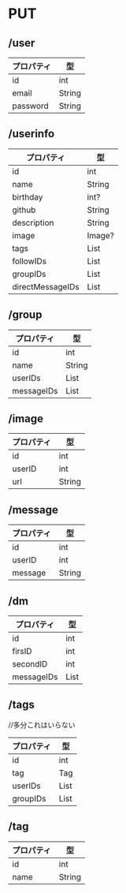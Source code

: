 # PUT

## /user

| プロパティ          | 型         |
|-------------------|------------|
| id                | int        |
| email             | String     |
| password          | String     |


## /userinfo

| プロパティ          | 型         |
|-------------------|------------|
| id                | int        |
| name              | String     |
| birthday          | int?       |
| github            | String     |
| description       | String     |
| image             | Image?     |
| tags              | List<int>  |
| followIDs         | List<int>  |
| groupIDs          | List<int>  |
| directMessageIDs  | List<int>  |

## /group

| プロパティ      | 型               |
|---------------|------------------|
| id            | int              |
| name          | String           |
| userIDs       | List<int>        |
| messageIDs    | List<int>        |

## /image

| プロパティ      | 型               |
|---------------|------------------|
| id            | int              |
| userID        | int              |
| url           | String           |

## /message

| プロパティ      | 型               |
|---------------|------------------|
| id            | int              |
| userID        | int              |　
| message       | String           |

## /dm

| プロパティ           | 型               |
|--------------------|------------------|
| id                 | int              |
| firsID             | int              |
| secondID           | int              |
| messageIDs         | List<int>        |



## /tags
//多分これはいらない

| プロパティ      | 型               |
|---------------|------------------|
| id            | int              |
| tag           | Tag              |
| userIDs       | List<int>        |
| groupIDs      | List<int>        |

## /tag

| プロパティ      | 型               |
|---------------|------------------|
| id            | int              |
| name          | String           |

